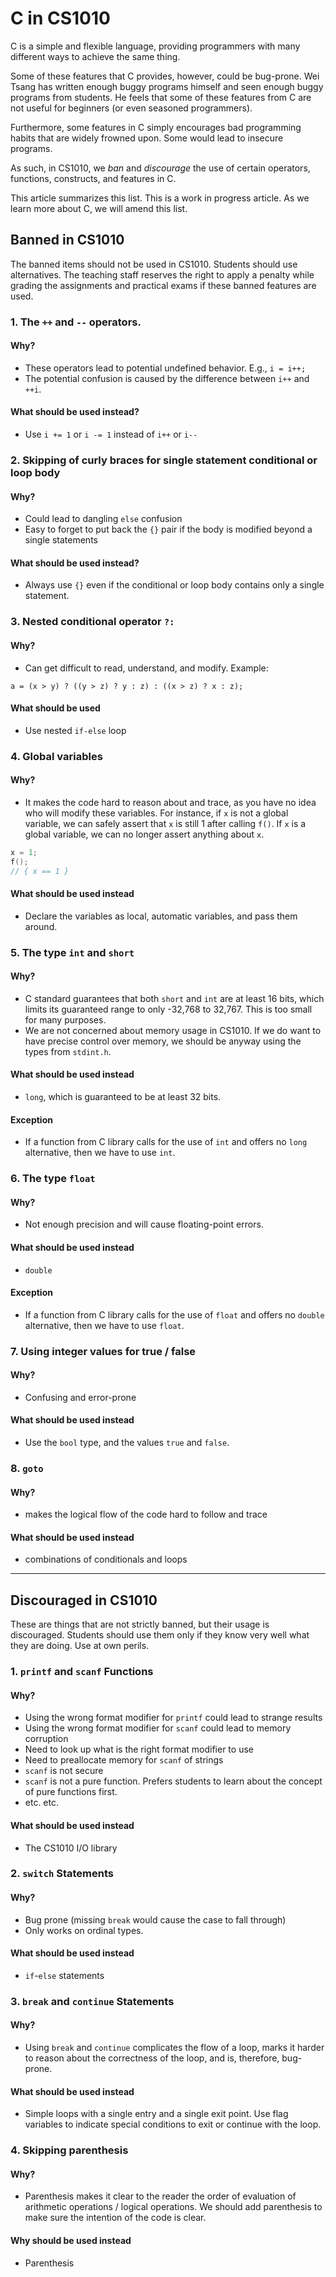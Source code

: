 # C in CS1010

C is a simple and flexible language, providing programmers with many different ways to achieve the same thing.

Some of these features that C provides, however, could be bug-prone.  Wei Tsang has written enough buggy programs himself and seen enough buggy programs from students.  He feels that some of these features from C are not useful for beginners (or even seasoned programmers).

Furthermore, some features in C simply encourages bad programming habits that are widely frowned upon.  Some would lead to insecure programs.  

As such, in CS1010, we _ban_ and _discourage_ the use of certain operators, functions, constructs, and features in C.

This article summarizes this list.  This is a work in progress article. As we learn more about C, we will amend this list.

## Banned in CS1010

The banned items should not be used in CS1010.  Students should use alternatives.  The teaching staff reserves the right to apply a penalty while grading the assignments and practical exams if these banned features are used.

### 1. The `++` and `--` operators.

#### Why?
- These operators lead to potential undefined behavior.  E.g., `i = i++;`
- The potential confusion is caused by the difference between `i++` and `++i`.

#### What should be used instead?
- Use `i += 1` or `i -= 1` instead of `i++` or `i--`

### 2. Skipping of curly braces for single statement conditional or loop body

#### Why?
- Could lead to dangling `else` confusion
- Easy to forget to put back the `{}` pair if the body is modified beyond a single statements

#### What should be used instead?
- Always use `{}` even if the conditional or loop body contains only a single statement.

### 3. Nested conditional operator `?:`

#### Why?
- Can get difficult to read, understand, and modify.  Example:

```
a = (x > y) ? ((y > z) ? y : z) : ((x > z) ? x : z);
```

#### What should be used
- Use nested `if-else` loop

### 4. Global variables

#### Why?
- It makes the code hard to reason about and trace, as you have no idea who will modify these variables.  For instance,  if `x` is not a global variable, we can safely assert that `x` is still 1 after calling `f()`.  If `x` is a global variable, we can no longer assert anything about `x`.

```C
x = 1;
f();
// { x == 1 }
```

#### What should be used instead
- Declare the variables as local, automatic variables, and pass them around.

### 5. The type `int` and `short`

#### Why?
- C standard guarantees that both `short` and `int` are at least 16 bits, which limits its guaranteed range to only -32,768 to 32,767.  This is too small for many purposes.
- We are not concerned about memory usage in CS1010.  If we do want to have precise control over memory, we should be anyway using the types from `stdint.h`.

#### What should be used instead
- `long`, which is guaranteed to be at least 32 bits.

#### Exception
- If a function from C library calls for the use of `int` and offers no `long` alternative, then we have to use `int`.

### 6. The type `float`

#### Why?
- Not enough precision and will cause floating-point errors.

#### What should be used instead
- `double`

#### Exception
- If a function from C library calls for the use of `float` and offers no `double` alternative, then we have to use `float`.

### 7. Using integer values for true / false

#### Why?
- Confusing and error-prone

#### What should be used instead
- Use the `bool` type, and the values `true` and `false`.


### 8. `goto`
#### Why?
- makes the logical flow of the code hard to follow and trace

#### What should be used instead
- combinations of conditionals and loops

----

## Discouraged in CS1010

These are things that are not strictly banned, but their usage is discouraged.  Students should use them only if they know very well what they are doing.  Use at own perils.

### 1. `printf` and `scanf` Functions

#### Why?
- Using the wrong format modifier for `printf` could lead to strange results
- Using the wrong format modifier for `scanf` could lead to memory corruption
- Need to look up what is the right format modifier to use
- Need to preallocate memory for `scanf` of strings
- `scanf` is not secure
- `scanf` is not a pure function.  Prefers students to learn about the concept of pure functions first.
- etc. etc.

#### What should be used instead
- The CS1010 I/O library

### 2. `switch` Statements

#### Why?
- Bug prone (missing `break` would cause the case to fall through)
- Only works on ordinal types.

#### What should be used instead
- `if`-`else` statements

### 3. `break` and `continue` Statements

#### Why?
- Using `break` and `continue` complicates the flow of a loop, marks it harder to reason about the correctness of the loop, and is, therefore, bug-prone.  

#### What should be used instead
- Simple loops with a single entry and a single exit point.  Use flag variables to indicate special conditions to exit or continue with the loop.

### 4. Skipping parenthesis

#### Why?
- Parenthesis makes it clear to the reader the order of evaluation of arithmetic operations / logical operations.  We should add parenthesis to make sure the intention of the code is clear.

#### Why should be used instead
- Parenthesis
